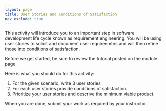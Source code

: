 ```yaml
---
layout: page
title: User Stories and Conditions of Satisfaction
nav_exclude: true
---
```


This activity will introduce you to an important step in software development life cycle known as requirement engineering. You will be using user stories to solicit and document user requireemtns and will then refine those into conditions of satisfaction.

Before we get started, be sure to review the tutorial posted on the module page.

Here is what you should do for this activity:
1. For the given scenario, write 3 user stories
2. For each user stories provide conditions of satisfaction.
3. Prioritize your user stories and descrive the minimum viable product. 

When you are done, submit your work as required by your instructor.